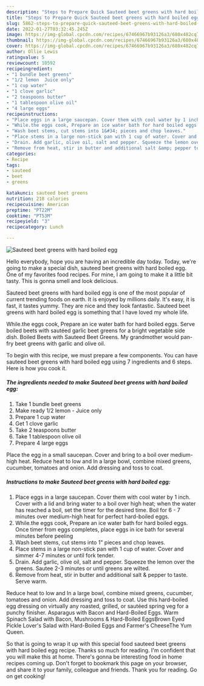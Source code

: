 ```yaml
---
description: "Steps to Prepare Quick Sauteed beet greens with hard boiled egg"
title: "Steps to Prepare Quick Sauteed beet greens with hard boiled egg"
slug: 5862-steps-to-prepare-quick-sauteed-beet-greens-with-hard-boiled-egg
date: 2022-01-27T03:32:45.245Z
image: https://img-global.cpcdn.com/recipes/67466967b93126a3/680x482cq70/sauteed-beet-greens-with-hard-boiled-egg-recipe-main-photo.jpg
thumbnail: https://img-global.cpcdn.com/recipes/67466967b93126a3/680x482cq70/sauteed-beet-greens-with-hard-boiled-egg-recipe-main-photo.jpg
cover: https://img-global.cpcdn.com/recipes/67466967b93126a3/680x482cq70/sauteed-beet-greens-with-hard-boiled-egg-recipe-main-photo.jpg
author: Ollie Lewis
ratingvalue: 5
reviewcount: 10592
recipeingredient:
- "1 bundle beet greens"
- "1/2 lemon  Juice only"
- "1 cup water"
- "1 clove garlic"
- "2 teaspoons butter"
- "1 tablespoon olive oil"
- "4 large eggs"
recipeinstructions:
- "Place eggs in a large saucepan. Cover them with cool water by 1 inch. Cover with a lid and bring water to a boil over high heat; when the water has reached a boil, set the timer for the desired time. Boil for 6 - 7 minutes over medium-high heat for perfect hard-boiled eggs."
- "While.the eggs cook, Prepare an ice water bath for hard boiled eggs. Once timer from eggs completes, place eggs in ice bath for several minutes before peeling"
- "Wash beet stems, cut stems into 1&#34; pieces and chop leaves."
- "Place stems in a large non-stick pan with 1 cup of water. Cover and simmer 4-7 minutes or until fork tender."
- "Drain. Add garlic, olive oil, salt and pepper. Squeeze the lemon over the greens. Sautee 2-3 minutes or until greens are wilted."
- "Remove from heat, stir in butter and additional salt &amp; pepper to taste. Serve warm."
categories:
- Recipe
tags:
- sauteed
- beet
- greens

katakunci: sauteed beet greens 
nutrition: 218 calories
recipecuisine: American
preptime: "PT22M"
cooktime: "PT53M"
recipeyield: "3"
recipecategory: Lunch

---
```



![Sauteed beet greens with hard boiled egg](https://img-global.cpcdn.com/recipes/67466967b93126a3/680x482cq70/sauteed-beet-greens-with-hard-boiled-egg-recipe-main-photo.jpg)

Hello everybody, hope you are having an incredible day today. Today, we're going to make a special dish, sauteed beet greens with hard boiled egg. One of my favorites food recipes. For mine, I am going to make it a little bit tasty. This is gonna smell and look delicious.

Sauteed beet greens with hard boiled egg is one of the most popular of current trending foods on earth. It is enjoyed by millions daily. It's easy, it is fast, it tastes yummy. They are nice and they look fantastic. Sauteed beet greens with hard boiled egg is something that I have loved my whole life.

While.the eggs cook, Prepare an ice water bath for hard boiled eggs. Serve boiled beets with sautéed garlic beet greens for a bright vegetable side dish. Boiled Beets with Sauteed Beet Greens. My grandmother would pan-fry beet greens with garlic and olive oil.


To begin with this recipe, we must prepare a few components. You can have sauteed beet greens with hard boiled egg using 7 ingredients and 6 steps. Here is how you cook it.

<!--inarticleads1-->

##### The ingredients needed to make Sauteed beet greens with hard boiled egg:

1. Take 1 bundle beet greens
1. Make ready 1/2 lemon - Juice only
1. Prepare 1 cup water
1. Get 1 clove garlic
1. Take 2 teaspoons butter
1. Take 1 tablespoon olive oil
1. Prepare 4 large eggs


Place the egg in a small saucepan. Cover and bring to a boil over medium-high heat. Reduce heat to low and In a large bowl, combine mixed greens, cucumber, tomatoes and onion. Add dressing and toss to coat. 

<!--inarticleads2-->

##### Instructions to make Sauteed beet greens with hard boiled egg:

1. Place eggs in a large saucepan. Cover them with cool water by 1 inch. Cover with a lid and bring water to a boil over high heat; when the water has reached a boil, set the timer for the desired time. Boil for 6 - 7 minutes over medium-high heat for perfect hard-boiled eggs.
1. While.the eggs cook, Prepare an ice water bath for hard boiled eggs. Once timer from eggs completes, place eggs in ice bath for several minutes before peeling
1. Wash beet stems, cut stems into 1&#34; pieces and chop leaves.
1. Place stems in a large non-stick pan with 1 cup of water. Cover and simmer 4-7 minutes or until fork tender.
1. Drain. Add garlic, olive oil, salt and pepper. Squeeze the lemon over the greens. Sautee 2-3 minutes or until greens are wilted.
1. Remove from heat, stir in butter and additional salt &amp; pepper to taste. Serve warm.


Reduce heat to low and In a large bowl, combine mixed greens, cucumber, tomatoes and onion. Add dressing and toss to coat. Use this hard-boiled egg dressing on virtually any roasted, grilled, or sautéed spring veg for a punchy finisher. Asparagus with Bacon and Hard-Boiled Eggs. Warm Spinach Salad with Bacon, Mushrooms &amp; Hard-Boiled EggsBrown Eyed Pickle Lover&#39;s Salad with Hard-Boiled Eggs and Farmer&#39;s CheeseThe Yum Queen. 

So that is going to wrap it up with this special food sauteed beet greens with hard boiled egg recipe. Thanks so much for reading. I'm confident that you will make this at home. There's gonna be interesting food in home recipes coming up. Don't forget to bookmark this page on your browser, and share it to your family, colleague and friends. Thank you for reading. Go on get cooking!
